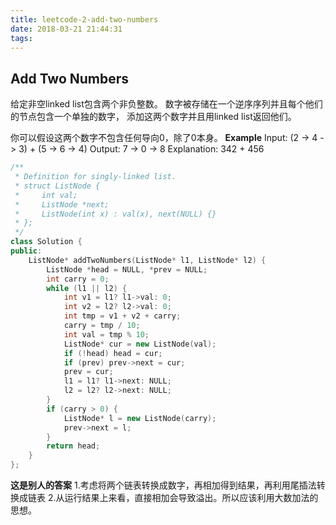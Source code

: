 ```yaml
---
title: leetcode-2-add-two-numbers
date: 2018-03-21 21:44:31
tags:
---
```

## Add Two Numbers
给定非空linked list包含两个非负整数。
数字被存储在一个逆序序列并且每个他们的节点包含一个单独的数字，
添加这两个数字并且用linked list返回他们。

你可以假设这两个数字不包含任何导向0，除了0本身。
**Example**
Input: (2 -> 4 -> 3) + (5 -> 6 -> 4)
Output: 7 -> 0 -> 8
Explanation: 342 + 456

<!-- more -->

```C++
/**
 * Definition for singly-linked list.
 * struct ListNode {
 *     int val;
 *     ListNode *next;
 *     ListNode(int x) : val(x), next(NULL) {}
 * };
 */
class Solution {
public:
    ListNode* addTwoNumbers(ListNode* l1, ListNode* l2) {
        ListNode *head = NULL, *prev = NULL;
        int carry = 0;
        while (l1 || l2) {
            int v1 = l1? l1->val: 0;
            int v2 = l2? l2->val: 0;
            int tmp = v1 + v2 + carry;
            carry = tmp / 10;
            int val = tmp % 10;
            ListNode* cur = new ListNode(val);
            if (!head) head = cur;
            if (prev) prev->next = cur;
            prev = cur;
            l1 = l1? l1->next: NULL;
            l2 = l2? l2->next: NULL;
        }
        if (carry > 0) {
            ListNode* l = new ListNode(carry);
            prev->next = l;
        }
        return head;
    }
};
```
**这是别人的答案**
1.考虑将两个链表转换成数字，再相加得到结果，再利用尾插法转换成链表
2.从运行结果上来看，直接相加会导致溢出。所以应该利用大数加法的思想。